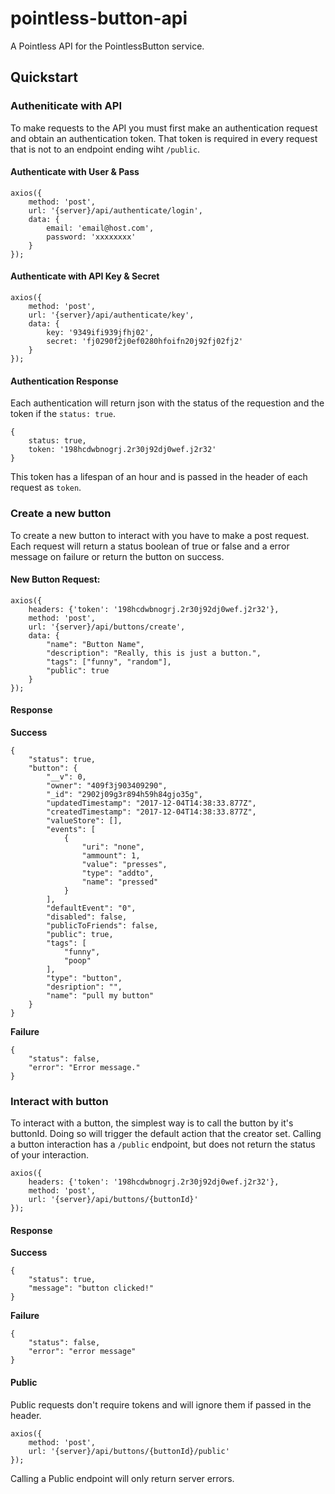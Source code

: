 # pointless-button-api
A Pointless API for the PointlessButton service.

## Quickstart

### Autheniticate with API
To make requests to the API you must first make an authentication request and obtain an authentication token.  That token is required in every request that is not to an endpoint ending wiht `/public`.

#### Authenticate with User & Pass
```
axios({
    method: 'post',
    url: '{server}/api/authenticate/login',
    data: {
        email: 'email@host.com',
        password: 'xxxxxxxx'
    }
});
```

#### Authenticate with API Key & Secret
```
axios({
    method: 'post',
    url: '{server}/api/authenticate/key',
    data: {
        key: '9349ifi939jfhj02',
        secret: 'fj0290f2j0ef0280hfoifn20j92fj02fj2'
    }
});
```

#### Authentication Response
Each authentication will return json with the status of the requestion and the token if the `status: true`.
```
{
    status: true,
    token: '198hcdwbnogrj.2r30j92dj0wef.j2r32'
}
```
This token has a lifespan of an hour and is passed in the header of each request as `token`.


### Create a new button
To create a new button to interact with you have to make a post request.  Each request will return a status boolean of true or false and a error message on failure or return the button on success.
#### New Button Request:
```
axios({
    headers: {'token': '198hcdwbnogrj.2r30j92dj0wef.j2r32'},
    method: 'post',
    url: '{server}/api/buttons/create',
    data: {
        "name": "Button Name",
        "description": "Really, this is just a button.",
        "tags": ["funny", "random"],
        "public": true
    }
});
```

#### Response
**Success**
```
{
    "status": true,
    "button": {
        "__v": 0,
        "owner": "409f3j903409290",
        "_id": "2902j09g3r894h59h84gjo35g",
        "updatedTimestamp": "2017-12-04T14:38:33.877Z",
        "createdTimestamp": "2017-12-04T14:38:33.877Z",
        "valueStore": [],
        "events": [
            {
                "uri": "none",
                "ammount": 1,
                "value": "presses",
                "type": "addto",
                "name": "pressed"
            }
        ],
        "defaultEvent": "0",
        "disabled": false,
        "publicToFriends": false,
        "public": true,
        "tags": [
            "funny",
            "poop"
        ],
        "type": "button",
        "desription": "",
        "name": "pull my button"
    }
}
```

**Failure**
```
{
    "status": false,
    "error": "Error message."
}
```

### Interact with button
To interact with a button, the simplest way is to call the button by it's buttonId.  Doing so will trigger the default action that the creator set.  Calling a button interaction has a `/public` endpoint, but does not return the status of your interaction.
```
axios({
    headers: {'token': '198hcdwbnogrj.2r30j92dj0wef.j2r32'},
    method: 'post',
    url: '{server}/api/buttons/{buttonId}'
});
```
#### Response
**Success**
```
{
    "status": true,
    "message": "button clicked!"
}
```

**Failure**
```
{
    "status": false,
    "error": "error message"
}
```

#### Public
Public requests don't require tokens and will ignore them if passed in the header.
```
axios({
    method: 'post',
    url: '{server}/api/buttons/{buttonId}/public'
});
```
Calling a Public endpoint will only return server errors.
